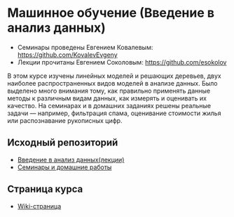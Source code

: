 # Машинное обучение (Введение в анализ данных)
* Семинары проведены Евгением Ковалевым: https://github.com/KovalevEvgeny
* Лекции прочитаны Евгением Соколовым: https://github.com/esokolov

В этом курсе изучены линейных моделей и решающих деревьев, двух наиболее распространенных видов моделей в анализе данных. Было выделено много внимания тому, как правильно применять данные методы к различным видам данных, как измерять и оценивать их качество. На семинарах и в домашних заданиях решены реальные задачи — например, фильтрация спама, оценивание стоимости жилья или распознавание рукописных цифр.

## Исходный репозиторий
* [Введение в анализ данных(лекции)](https://github.com/esokolov/ml-minor-hse)
* [Семинары и домашние работы](https://github.com/KovalevEvgeny/minor2020-iad4)

## Страница курса

* [Wiki-страница](http://wiki.cs.hse.ru/%D0%9C%D0%B0%D0%B9%D0%BD%D0%BE%D1%80_%D0%98%D0%BD%D1%82%D0%B5%D0%BB%D0%BB%D0%B5%D0%BA%D1%82%D1%83%D0%B0%D0%BB%D1%8C%D0%BD%D1%8B%D0%B9_%D0%B0%D0%BD%D0%B0%D0%BB%D0%B8%D0%B7_%D0%B4%D0%B0%D0%BD%D0%BD%D1%8B%D1%85/%D0%92%D0%B2%D0%B5%D0%B4%D0%B5%D0%BD%D0%B8%D0%B5_%D0%B2_%D0%B0%D0%BD%D0%B0%D0%BB%D0%B8%D0%B7_%D0%B4%D0%B0%D0%BD%D0%BD%D1%8B%D1%85)
